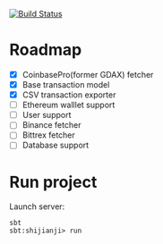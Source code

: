 [![Build Status](https://travis-ci.com/zheli/shijianji.svg?branch=master)](https://travis-ci.com/zheli/shijianji)

# Roadmap
- [x] CoinbasePro(former GDAX) fetcher
- [x] Base transaction model
- [x] CSV transaction exporter
- [ ] Ethereum walllet support
- [ ] User support
- [ ] Binance fetcher
- [ ] Bittrex fetcher
- [ ] Database support

# Run project
Launch server:
```$xslt
sbt
sbt:shijianji> run
```
